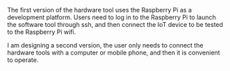 
The first version of the hardware tool uses the Raspberry Pi as a development platform. Users need to log in to the Raspberry Pi to launch the software tool through ssh, and then connect the IoT device to be tested to the Raspberry Pi wifi.

I am designing a second version, the user only needs to connect the hardware tools with a computer or mobile phone, and then it is convenient to operate.
